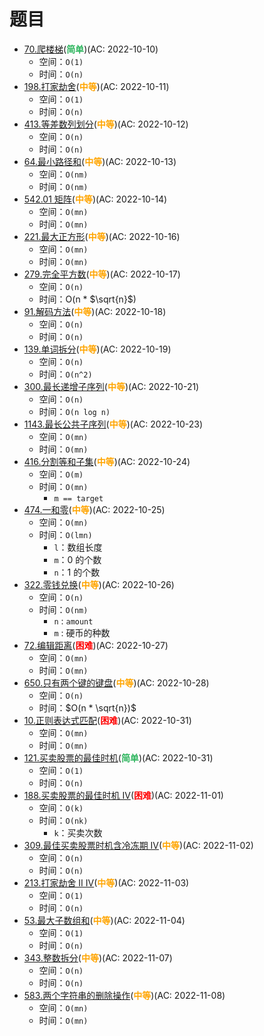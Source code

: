 # 题目

- [70.爬楼梯](/src/main/java/leetcode/dynamic_programming/sub0070/README.md)(<b style="color: #2db55d">简单</b>)(AC: 2022-10-10)
  - 空间：`O(1)`
  - 时间：`O(n)`
- [198.打家劫舍](/src/main/java/leetcode/dynamic_programming/sub0198/README.md)(<b style="color: orange">中等</b>)(AC: 2022-10-11)
  - 空间：`O(1)`
  - 时间：`O(n)`
- [413.等差数列划分](/src/main/java/leetcode/dynamic_programming/sub0413/README.md)(<b style="color: orange">中等</b>)(AC: 2022-10-12)
  - 空间：`O(n)`
  - 时间：`O(n)`
- [64.最小路径和](/src/main/java/leetcode/dynamic_programming/sub0064/README.md)(<b style="color: orange">中等</b>)(AC: 2022-10-13)
  - 空间：`O(nm)`
  - 时间：`O(nm)`
- [542.01 矩阵](/src/main/java/leetcode/dynamic_programming/sub0542/README.md)(<b style="color: orange">中等</b>)(AC: 2022-10-14)
  - 空间：`O(mn)`
  - 时间：`O(mn)`
- [221.最大正方形](/src/main/java/leetcode/dynamic_programming/sub0221/README.md)(<b style="color: orange">中等</b>)(AC: 2022-10-16)
  - 空间：`O(mn)`
  - 时间：`O(mn)`
- [279.完全平方数](/src/main/java/leetcode/dynamic_programming/sub0279/README.md)(<b style="color: orange">中等</b>)(AC: 2022-10-17)
  - 空间：`O(n)`
  - 时间：O(n * $\sqrt{n}$)
- [91.解码方法](/src/main/java/leetcode/dynamic_programming/sub0091/README.md)(<b style="color: orange">中等</b>)(AC: 2022-10-18)
  - 空间：`O(n)`
  - 时间：`O(n)`
- [139.单词拆分](/src/main/java/leetcode/dynamic_programming/sub0139/README.md)(<b style="color: orange">中等</b>)(AC: 2022-10-19)
  - 空间：`O(n)`
  - 时间：`O(n^2)`
- [300.最长递增子序列](/src/main/java/leetcode/dynamic_programming/sub0300/README.md)(<b style="color: orange">中等</b>)(AC: 2022-10-21)
  - 空间：`O(n)`
  - 时间：`O(n log n)`
- [1143.最长公共子序列](/src/main/java/leetcode/dynamic_programming/sub1143/README.md)(<b style="color: orange">中等</b>)(AC: 2022-10-23)
  - 空间：`O(mn)`
  - 时间：`O(mn)`
- [416.分割等和子集](/src/main/java/leetcode/dynamic_programming/sub0416/README.md)(<b style="color: orange">中等</b>)(AC: 2022-10-24)
  - 空间：`O(m)`
  - 时间：`O(mn)`
    - `m == target`
- [474.一和零](/src/main/java/leetcode/dynamic_programming/sub0474/README.md)(<b style="color: orange">中等</b>)(AC: 2022-10-25)
  - 空间：`O(mn)`
  - 时间：`O(lmn)`
    - `l`：数组长度
    - `m`：0 的个数
    - `n`：1 的个数
- [322.零钱兑换](/src/main/java/leetcode/dynamic_programming/sub0322/README.md)(<b style="color: orange">中等</b>)(AC: 2022-10-26)
  - 空间：`O(n)`
  - 时间：`O(nm)`
    - `n` : `amount`
    - `m` : 硬币的种数
- [72.编辑距离](/src/main/java/leetcode/dynamic_programming/sub0072/README.md)(<b style="color: red">困难</b>)(AC: 2022-10-27)
  - 空间：`O(mn)`
  - 时间：`O(mn)`
- [650.只有两个键的键盘](/src/main/java/leetcode/dynamic_programming/sub0650/README.md)(<b style="color: orange">中等</b>)(AC: 2022-10-28)
  - 空间：`O(n)`
  - 时间：$O(n * \sqrt{n})$
- [10.正则表达式匹配](/src/main/java/leetcode/dynamic_programming/sub0010/README.md)(<b style="color: red">困难</b>)(AC: 2022-10-31)
  - 空间：`O(mn)`
  - 时间：`O(mn)`
- [121.买卖股票的最佳时机](/src/main/java/leetcode/dynamic_programming/sub0121/README.md)(<b style="color: #2db55d">简单</b>)(AC: 2022-10-31)
  - 空间：`O(1)`
  - 时间：`O(n)`
- [188.买卖股票的最佳时机 IV](/src/main/java/leetcode/dynamic_programming/sub0188/README.md)(<b style="color: red">困难</b>)(AC: 2022-11-01)
  - 空间：`O(k)`
  - 时间：`O(nk)`
    - `k`：买卖次数
- [309.最佳买卖股票时机含冷冻期 IV](/src/main/java/leetcode/dynamic_programming/sub0309/README.md)(<b style="color: orange">中等</b>)(AC: 2022-11-02)
  - 空间：`O(n)`
  - 时间：`O(n)`
- [213.打家劫舍 II IV](/src/main/java/leetcode/dynamic_programming/sub0213/README.md)(<b style="color: orange">中等</b>)(AC: 2022-11-03)
  - 空间：`O(1)`
  - 时间：`O(n)`
- [53.最大子数组和](/src/main/java/leetcode/dynamic_programming/sub0053/README.md)(<b style="color: orange">中等</b>)(AC: 2022-11-04)
  - 空间：`O(1)`
  - 时间：`O(n)`
- [343.整数拆分](/src/main/java/leetcode/dynamic_programming/sub0343/README.md)(<b style="color: orange">中等</b>)(AC: 2022-11-07)
  - 空间：`O(n)`
  - 时间：`O(n)`
- [583.两个字符串的删除操作](/src/main/java/leetcode/dynamic_programming/sub0583/README.md)(<b style="color: orange">中等</b>)(AC: 2022-11-08)
  - 空间：`O(mn)`
  - 时间：`O(mn)`
